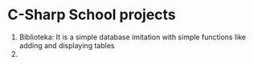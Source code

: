 # C-Sharp School projects


1) Biblioteka:
It is a simple database imitation with simple functions like adding and displaying tables
2) 
